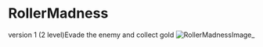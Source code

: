 # RollerMadness
version 1 (2 level)Evade the enemy and collect gold
![RollerMadnessImage_](https://user-images.githubusercontent.com/87914586/191590557-9518c77a-626d-4544-ba40-d19d1dea4592.jpg)
